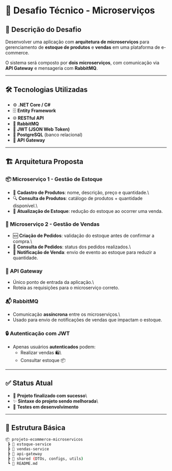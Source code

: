 # 🚀 Desafio Técnico - Microserviços

## 📌 Descrição do Desafio

Desenvolver uma aplicação com **arquitetura de microserviços** para
gerenciamento de **estoque de produtos** e **vendas** em uma plataforma
de e-commerce.

O sistema será composto por **dois microserviços**, com comunicação via
**API Gateway** e mensageria com **RabbitMQ**.

------------------------------------------------------------------------

## 🛠️ Tecnologias Utilizadas

-   ⚙️ **.NET Core / C#**
-   🗄️ **Entity Framework**
-   🌐 **RESTful API**
-   📩 **RabbitMQ**
-   🔑 **JWT (JSON Web Token)**
-   🐘 **PostgreSQL** (banco relacional)
-   🚪 **API Gateway**

------------------------------------------------------------------------

## 🏗️ Arquitetura Proposta

### 📦 Microserviço 1 - Gestão de Estoque

-   📝 **Cadastro de Produtos**: nome, descrição, preço e quantidade.\
-   🔍 **Consulta de Produtos**: catálogo de produtos + quantidade
    disponível.\
-   🔄 **Atualização de Estoque**: redução do estoque ao ocorrer uma
    venda.

### 🛒 Microserviço 2 - Gestão de Vendas

-   🆕 **Criação de Pedidos**: validação do estoque antes de confirmar a
    compra.\
-   📜 **Consulta de Pedidos**: status dos pedidos realizados.\
-   📢 **Notificação de Venda**: envio de evento ao estoque para reduzir
    a quantidade.

### 🌉 API Gateway

-   Único ponto de entrada da aplicação.\
-   Roteia as requisições para o microserviço correto.

### 📬 RabbitMQ

-   Comunicação **assíncrona** entre os microserviços.\
-   Usado para envio de notificações de vendas que impactam o estoque.

### 🔒 Autenticação com JWT

-   Apenas usuários **autenticados** podem:
    -   Realizar vendas 🛍️\
    -   Consultar estoque 📦

------------------------------------------------------------------------

## ✅ Status Atual

-   🎯 **Projeto finalizado com sucesso**\
-   ✨ **Sintaxe do projeto sendo melhorada**\
-   🧪 **Testes em desenvolvimento**

------------------------------------------------------------------------

## 📂 Estrutura Básica

``` bash
📦 projeto-ecommerce-microservicos
 ┣ 📂 estoque-service
 ┣ 📂 vendas-service
 ┣ 📂 api-gateway
 ┣ 📂 shared (DTOs, configs, utils)
 ┗ 📜 README.md
```

